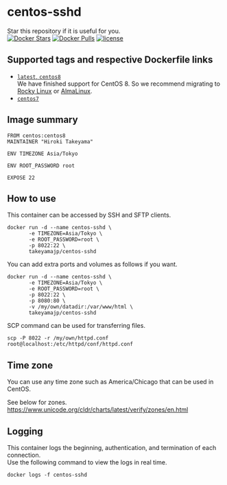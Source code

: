 # centos-sshd
Star this repository if it is useful for you.  
[![Docker Stars](https://img.shields.io/docker/stars/takeyamajp/centos-sshd.svg)](https://hub.docker.com/r/takeyamajp/centos-sshd/)
[![Docker Pulls](https://img.shields.io/docker/pulls/takeyamajp/centos-sshd.svg)](https://hub.docker.com/r/takeyamajp/centos-sshd/)
[![license](https://img.shields.io/github/license/takeyamajp/docker-centos-sshd.svg)](https://github.com/takeyamajp/docker-centos-sshd/blob/master/LICENSE)

## Supported tags and respective Dockerfile links  
- [`latest`, `centos8`](https://github.com/takeyamajp/docker-centos-sshd/blob/master/centos8/Dockerfile)  
We have finished support for CentOS 8. So we recommend migrating to [Rocky Linux](https://github.com/takeyamajp/docker-rocky-sshd) or [AlmaLinux](https://github.com/takeyamajp/docker-alma-sshd).
- [`centos7`](https://github.com/takeyamajp/docker-centos-sshd/blob/master/centos7/Dockerfile)

## Image summary
    FROM centos:centos8  
    MAINTAINER "Hiroki Takeyama"
    
    ENV TIMEZONE Asia/Tokyo
    
    ENV ROOT_PASSWORD root
    
    EXPOSE 22

## How to use
This container can be accessed by SSH and SFTP clients.

    docker run -d --name centos-sshd \  
           -e TIMEZONE=Asia/Tokyo \  
           -e ROOT_PASSWORD=root \  
           -p 8022:22 \  
           takeyamajp/centos-sshd

You can add extra ports and volumes as follows if you want.

    docker run -d --name centos-sshd \  
           -e TIMEZONE=Asia/Tokyo \  
           -e ROOT_PASSWORD=root \  
           -p 8022:22 \  
           -p 8080:80 \  
           -v /my/own/datadir:/var/www/html \  
           takeyamajp/centos-sshd

SCP command can be used for transferring files.

    scp -P 8022 -r /my/own/httpd.conf root@localhost:/etc/httpd/conf/httpd.conf

## Time zone
You can use any time zone such as America/Chicago that can be used in CentOS.  

See below for zones.  
https://www.unicode.org/cldr/charts/latest/verify/zones/en.html

## Logging
This container logs the beginning, authentication, and termination of each connection.  
Use the following command to view the logs in real time.

    docker logs -f centos-sshd

